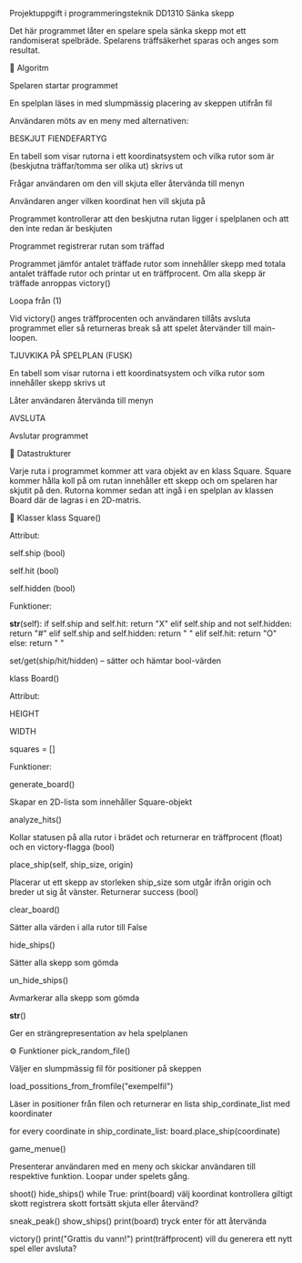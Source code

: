 Projektuppgift i programmeringsteknik DD1310
Sänka skepp

Det här programmet låter en spelare spela sänka skepp mot ett randomiserat spelbräde.
Spelarens träffsäkerhet sparas och anges som resultat.

🧮 Algoritm

Spelaren startar programmet

En spelplan läses in med slumpmässig placering av skeppen utifrån fil

Användaren möts av en meny med alternativen:

BESKJUT FIENDEFARTYG

En tabell som visar rutorna i ett koordinatsystem och vilka rutor som är (beskjutna träffar/tomma ser olika ut) skrivs ut

Frågar användaren om den vill skjuta eller återvända till menyn

Användaren anger vilken koordinat hen vill skjuta på

Programmet kontrollerar att den beskjutna rutan ligger i spelplanen och att den inte redan är beskjuten

Programmet registrerar rutan som träffad

Programmet jämför antalet träffade rutor som innehåller skepp med totala antalet träffade rutor och printar ut en träffprocent.
Om alla skepp är träffade anroppas victory()

Loopa från (1)

Vid victory() anges träffprocenten och användaren tillåts avsluta programmet eller så returneras break så att spelet återvänder till main-loopen.

TJUVKIKA PÅ SPELPLAN (FUSK)

En tabell som visar rutorna i ett koordinatsystem och vilka rutor som innehåller skepp skrivs ut

Låter användaren återvända till menyn

AVSLUTA

Avslutar programmet

💾 Datastrukturer

Varje ruta i programmet kommer att vara objekt av en klass Square.
Square kommer hålla koll på om rutan innehåller ett skepp och om spelaren har skjutit på den.
Rutorna kommer sedan att ingå i en spelplan av klassen Board där de lagras i en 2D-matris.

🧱 Klasser
klass Square()

Attribut:

self.ship (bool)

self.hit (bool)

self.hidden (bool)

Funktioner:

__str__(self):
    if self.ship and self.hit:
        return "X"
    elif self.ship and not self.hidden:
        return "#"
    elif self.ship and self.hidden:
        return " "
    elif self.hit:
        return "O"
    else:
        return " "


set/get(ship/hit/hidden) – sätter och hämtar bool-värden

klass Board()

Attribut:

HEIGHT

WIDTH

squares = []

Funktioner:

generate_board()

Skapar en 2D-lista som innehåller Square-objekt

analyze_hits()

Kollar statusen på alla rutor i brädet och returnerar en träffprocent (float) och en victory-flagga (bool)

place_ship(self, ship_size, origin)

Placerar ut ett skepp av storleken ship_size som utgår ifrån origin och breder ut sig åt vänster.
Returnerar success (bool)

clear_board()

Sätter alla värden i alla rutor till False

hide_ships()

Sätter alla skepp som gömda

un_hide_ships()

Avmarkerar alla skepp som gömda

__str__()

Ger en strängrepresentation av hela spelplanen

⚙️ Funktioner
pick_random_file()

Väljer en slumpmässig fil för positioner på skeppen

load_possitions_from_fromfile("exempelfil")

Läser in positioner från filen och returnerar en lista ship_cordinate_list med koordinater

for every coordinate in ship_cordinate_list:
    board.place_ship(coordinate)

game_menue()

Presenterar användaren med en meny och skickar användaren till respektive funktion.
Loopar under spelets gång.

shoot()
hide_ships()
while True:
    print(board)
    välj koordinat
    kontrollera giltigt skott
    registrera skott
    fortsätt skjuta eller återvänd?

sneak_peak()
show_ships()
print(board)
tryck enter för att återvända

victory()
print("Grattis du vann!")
print(träffprocent)
vill du generera ett nytt spel eller avsluta?